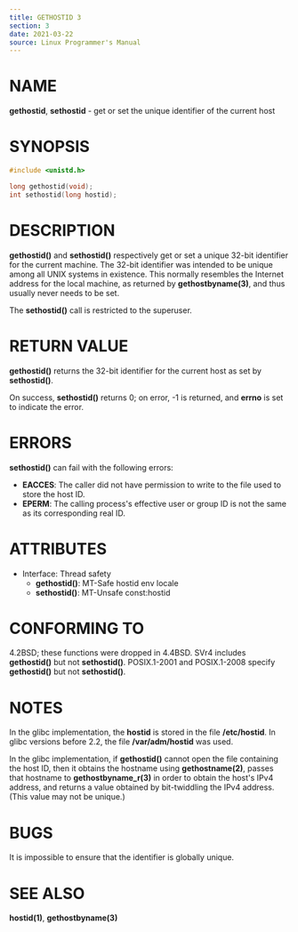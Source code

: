```yaml
---
title: GETHOSTID 3
section: 3
date: 2021-03-22
source: Linux Programmer's Manual
---
```


# NAME

**gethostid**, **sethostid** - get or set the unique identifier of the current host

# SYNOPSIS

```c
#include <unistd.h>

long gethostid(void);
int sethostid(long hostid);
```

# DESCRIPTION

**gethostid()** and **sethostid()** respectively get or set a unique 32-bit identifier for the current machine. The 32-bit identifier was intended to be unique among all UNIX systems in existence. This normally resembles the Internet address for the local machine, as returned by **gethostbyname(3)**, and thus usually never needs to be set.

The **sethostid()** call is restricted to the superuser.

# RETURN VALUE

**gethostid()** returns the 32-bit identifier for the current host as set by **sethostid()**.

On success, **sethostid()** returns 0; on error, -1 is returned, and **errno** is set to indicate the error.

# ERRORS

**sethostid()** can fail with the following errors:

- **EACCES**: The caller did not have permission to write to the file used to store the host ID.
- **EPERM**: The calling process's effective user or group ID is not the same as its corresponding real ID.

# ATTRIBUTES

- Interface: Thread safety
  - **gethostid()**: MT-Safe hostid env locale
  - **sethostid()**: MT-Unsafe const:hostid

# CONFORMING TO

4.2BSD; these functions were dropped in 4.4BSD. SVr4 includes **gethostid()** but not **sethostid()**. POSIX.1-2001 and POSIX.1-2008 specify **gethostid()** but not **sethostid()**.

# NOTES

In the glibc implementation, the **hostid** is stored in the file **/etc/hostid**. In glibc versions before 2.2, the file **/var/adm/hostid** was used.

In the glibc implementation, if **gethostid()** cannot open the file containing the host ID, then it obtains the hostname using **gethostname(2)**, passes that hostname to **gethostbyname_r(3)** in order to obtain the host's IPv4 address, and returns a value obtained by bit-twiddling the IPv4 address. (This value may not be unique.)

# BUGS

It is impossible to ensure that the identifier is globally unique.

# SEE ALSO

**hostid(1)**, **gethostbyname(3)**
